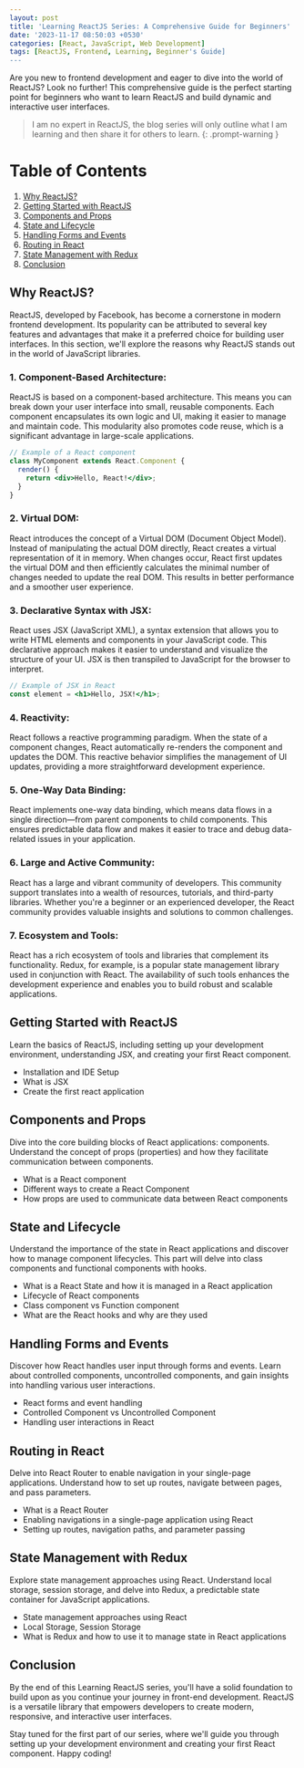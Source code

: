 ```yaml
---
layout: post
title: 'Learning ReactJS Series: A Comprehensive Guide for Beginners'
date: '2023-11-17 08:50:03 +0530'
categories: [React, JavaScript, Web Development]
tags: [ReactJS, Frontend, Learning, Beginner's Guide]
---
```


Are you new to frontend development and eager to dive into the world of ReactJS? Look no further! This comprehensive guide is the perfect starting point for beginners who want to learn ReactJS and build dynamic and interactive user interfaces.

> I am no expert in ReactJS, the blog series will only outline what I am learning and then share it for others to learn. 
{: .prompt-warning }

# Table of Contents

1. [Why ReactJS?](#why-reactjs)
2. [Getting Started with ReactJS](#getting-started-with-reactjs)
3. [Components and Props](#components-and-props)
4. [State and Lifecycle](#state-and-lifecycle)
5. [Handling Forms and Events](#handling-forms-and-events)
6. [Routing in React](#routing-in-react)
7. [State Management with Redux](#state-management-with-redux)
8. [Conclusion](#conclusion)

## Why ReactJS? <a name="why-reactjs"></a>

ReactJS, developed by Facebook, has become a cornerstone in modern frontend development. Its popularity can be attributed to several key features and advantages that make it a preferred choice for building user interfaces. In this section, we'll explore the reasons why ReactJS stands out in the world of JavaScript libraries.

### 1. **Component-Based Architecture:**
   ReactJS is based on a component-based architecture. This means you can break down your user interface into small, reusable components. Each component encapsulates its own logic and UI, making it easier to manage and maintain code. This modularity also promotes code reuse, which is a significant advantage in large-scale applications.

   ```jsx
   // Example of a React component
   class MyComponent extends React.Component {
     render() {
       return <div>Hello, React!</div>;
     }
   }
   ```

### 2. **Virtual DOM:**
   React introduces the concept of a Virtual DOM (Document Object Model). Instead of manipulating the actual DOM directly, React creates a virtual representation of it in memory. When changes occur, React first updates the virtual DOM and then efficiently calculates the minimal number of changes needed to update the real DOM. This results in better performance and a smoother user experience.

### 3. **Declarative Syntax with JSX:**
   React uses JSX (JavaScript XML), a syntax extension that allows you to write HTML elements and components in your JavaScript code. This declarative approach makes it easier to understand and visualize the structure of your UI. JSX is then transpiled to JavaScript for the browser to interpret.

   ```jsx
   // Example of JSX in React
   const element = <h1>Hello, JSX!</h1>;
   ```

### 4. **Reactivity:**
   React follows a reactive programming paradigm. When the state of a component changes, React automatically re-renders the component and updates the DOM. This reactive behavior simplifies the management of UI updates, providing a more straightforward development experience.

### 5. **One-Way Data Binding:**
   React implements one-way data binding, which means data flows in a single direction—from parent components to child components. This ensures predictable data flow and makes it easier to trace and debug data-related issues in your application.

### 6. **Large and Active Community:**
   React has a large and vibrant community of developers. This community support translates into a wealth of resources, tutorials, and third-party libraries. Whether you're a beginner or an experienced developer, the React community provides valuable insights and solutions to common challenges.

### 7. **Ecosystem and Tools:**
   React has a rich ecosystem of tools and libraries that complement its functionality. Redux, for example, is a popular state management library used in conjunction with React. The availability of such tools enhances the development experience and enables you to build robust and scalable applications.

## Getting Started with ReactJS <a name="getting-started-with-reactjs"></a>

Learn the basics of ReactJS, including setting up your development environment, understanding JSX, and creating your first React component.

- Installation and IDE Setup
- What is JSX
- Create the first react application

## Components and Props <a name="components-and-props"></a>

Dive into the core building blocks of React applications: components. Understand the concept of props (properties) and how they facilitate communication between components.

- What is a React component
- Different ways to create a React Component
- How props are used to communicate data between React components

## State and Lifecycle <a name="state-and-lifecycle"></a>

Understand the importance of the state in React applications and discover how to manage component lifecycles. This part will delve into class components and functional components with hooks.

- What is a React State and how it is managed in a React application
- Lifecycle of React components
- Class component vs Function component
- What are the React hooks and why are they used

## Handling Forms and Events <a name="handling-forms-and-events"></a>

Discover how React handles user input through forms and events. Learn about controlled components, uncontrolled components, and gain insights into handling various user interactions.

- React forms and event handling
- Controlled Component vs Uncontrolled Component
- Handling user interactions in React

## Routing in React <a name="routing-in-react"></a>

Delve into React Router to enable navigation in your single-page applications. Understand how to set up routes, navigate between pages, and pass parameters.

- What is a React Router 
- Enabling navigations in a single-page application using React
- Setting up routes, navigation paths, and parameter passing

## State Management with Redux <a name="state-management-with-redux"></a>

Explore state management approaches using React. Understand local storage, session storage, and delve into Redux, a predictable state container for JavaScript applications.

- State management approaches using React
- Local Storage, Session Storage
- What is Redux and how to use it to manage state in React applications

## Conclusion <a name="conclusion"></a>

By the end of this Learning ReactJS series, you'll have a solid foundation to build upon as you continue your journey in front-end development. ReactJS is a versatile library that empowers developers to create modern, responsive, and interactive user interfaces.

Stay tuned for the first part of our series, where we'll guide you through setting up your development environment and creating your first React component. Happy coding!
